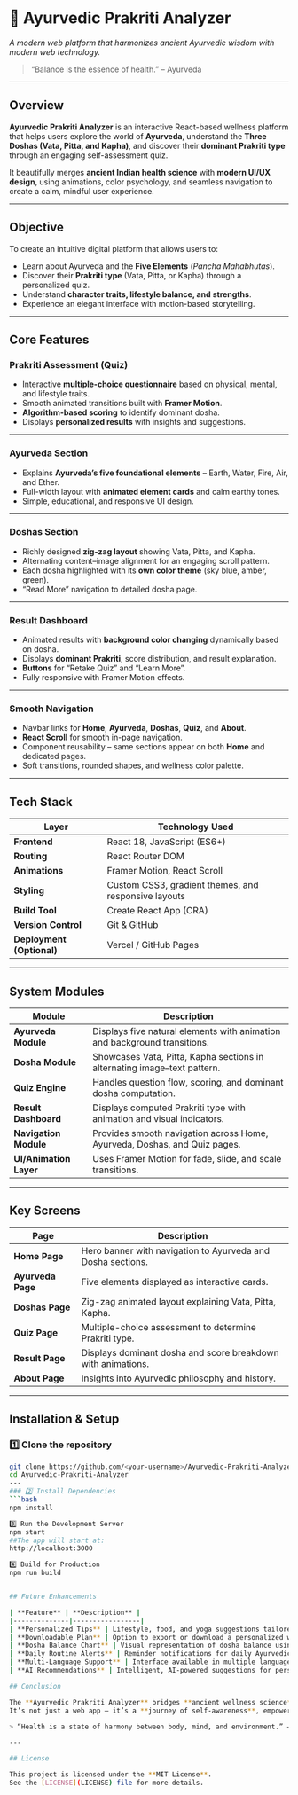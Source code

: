 # 🌿 Ayurvedic Prakriti Analyzer

*A modern web platform that harmonizes ancient Ayurvedic wisdom with modern web technology.*

> “Balance is the essence of health.” – Ayurveda  

---

## Overview

**Ayurvedic Prakriti Analyzer** is an interactive React-based wellness platform that helps users explore the world of **Ayurveda**, understand the **Three Doshas (Vata, Pitta, and Kapha)**, and discover their **dominant Prakriti type** through an engaging self-assessment quiz.

It beautifully merges **ancient Indian health science** with **modern UI/UX design**, using animations, color psychology, and seamless navigation to create a calm, mindful user experience.

---

## Objective

To create an intuitive digital platform that allows users to:

- Learn about Ayurveda and the **Five Elements** (*Pancha Mahabhutas*).  
- Discover their **Prakriti type** (Vata, Pitta, or Kapha) through a personalized quiz.  
- Understand **character traits, lifestyle balance, and strengths**.  
- Experience an elegant interface with motion-based storytelling.

---

## Core Features

###  Prakriti Assessment (Quiz)
- Interactive **multiple-choice questionnaire** based on physical, mental, and lifestyle traits.  
- Smooth animated transitions built with **Framer Motion**.  
- **Algorithm-based scoring** to identify dominant dosha.  
- Displays **personalized results** with insights and suggestions.  

---

### Ayurveda Section
- Explains **Ayurveda’s five foundational elements** – Earth, Water, Fire, Air, and Ether.  
- Full-width layout with **animated element cards** and calm earthy tones.  
- Simple, educational, and responsive UI design.

---

### Doshas Section
- Richly designed **zig-zag layout** showing Vata, Pitta, and Kapha.  
- Alternating content–image alignment for an engaging scroll pattern.  
- Each dosha highlighted with its **own color theme** (sky blue, amber, green).  
- “Read More” navigation to detailed dosha page.

---

### Result Dashboard
- Animated results with **background color changing** dynamically based on dosha.  
- Displays **dominant Prakriti**, score distribution, and result explanation.  
- **Buttons** for “Retake Quiz” and “Learn More”.  
- Fully responsive with Framer Motion effects.

---

### Smooth Navigation
- Navbar links for **Home**, **Ayurveda**, **Doshas**, **Quiz**, and **About**.  
- **React Scroll** for smooth in-page navigation.  
- Component reusability – same sections appear on both **Home** and dedicated pages.  
- Soft transitions, rounded shapes, and wellness color palette.

---

## Tech Stack

| **Layer** | **Technology Used** |
|------------|----------------------|
| **Frontend** | React 18, JavaScript (ES6+) |
| **Routing** | React Router DOM |
| **Animations** | Framer Motion, React Scroll |
| **Styling** | Custom CSS3, gradient themes, and responsive layouts |
| **Build Tool** | Create React App (CRA) |
| **Version Control** | Git & GitHub |
| **Deployment (Optional)** | Vercel / GitHub Pages |

---

## System Modules

| **Module** | **Description** |
|-------------|-----------------|
| **Ayurveda Module** | Displays five natural elements with animation and background transitions. |
| **Dosha Module** | Showcases Vata, Pitta, Kapha sections in alternating image–text pattern. |
| **Quiz Engine** | Handles question flow, scoring, and dominant dosha computation. |
| **Result Dashboard** | Displays computed Prakriti type with animation and visual indicators. |
| **Navigation Module** | Provides smooth navigation across Home, Ayurveda, Doshas, and Quiz pages. |
| **UI/Animation Layer** | Uses Framer Motion for fade, slide, and scale transitions. |

---

## Key Screens

| **Page** | **Description** |
|-----------|----------------|
| **Home Page** | Hero banner with navigation to Ayurveda and Dosha sections. |
| **Ayurveda Page** | Five elements displayed as interactive cards. |
| **Doshas Page** | Zig-zag animated layout explaining Vata, Pitta, Kapha. |
| **Quiz Page** | Multiple-choice assessment to determine Prakriti type. |
| **Result Page** | Displays dominant dosha and score breakdown with animations. |
| **About Page** | Insights into Ayurvedic philosophy and history. |

---

## Installation & Setup

### 1️⃣ Clone the repository  
```bash
git clone https://github.com/<your-username>/Ayurvedic-Prakriti-Analyzer.git
cd Ayurvedic-Prakriti-Analyzer
---
### 2️⃣ Install Dependencies
```bash
npm install

3️⃣ Run the Development Server
npm start
##The app will start at:
http://localhost:3000

4️⃣ Build for Production
npm run build


## Future Enhancements

| **Feature** | **Description** |
|--------------|-----------------|
| **Personalized Tips** | Lifestyle, food, and yoga suggestions tailored to each dosha type (Vata, Pitta, Kapha). |
| **Downloadable Plan** | Option to export or download a personalized wellness summary as a PDF file. |
| **Dosha Balance Chart** | Visual representation of dosha balance using pie or radar charts for better analysis. |
| **Daily Routine Alerts** | Reminder notifications for daily Ayurvedic routines (*Dinacharya*) and self-care habits. |
| **Multi-Language Support** | Interface available in multiple languages such as English, Hindi, and regional languages. |
| **AI Recommendations** | Intelligent, AI-powered suggestions for personalized wellness, nutrition, and mood tracking. |

## Conclusion

The **Ayurvedic Prakriti Analyzer** bridges **ancient wellness science** with **modern digital technology**.  
It’s not just a web app — it’s a **journey of self-awareness**, empowering users to live in harmony with their natural constitution.

> “Health is a state of harmony between body, mind, and environment.” – *Ayurveda*

---

## License

This project is licensed under the **MIT License**.  
See the [LICENSE](LICENSE) file for more details.
